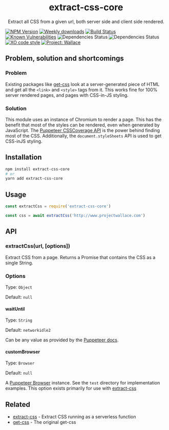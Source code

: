 <div align="center">
	<h1>extract-css-core</h1>
	<p>Extract all CSS from a given url, both server side and client side rendered.</p>
</div>

[![NPM Version](https://img.shields.io/npm/v/extract-css-core.svg)](https://www.npmjs.com/package/extract-css-core)
[![Weekly downloads](https://img.shields.io/npm/dw/extract-css-core.svg)](https://www.npmjs.com/package/extract-css-core)
[![Build Status](https://travis-ci.org/bartveneman/extract-css-core.svg?branch=master)](https://travis-ci.org/bartveneman/extract-css-core)
[![Known Vulnerabilities](https://snyk.io/test/github/bartveneman/extract-css-core/badge.svg)](https://snyk.io/test/github/bartveneman/extract-css-core)
![Dependencies Status](https://img.shields.io/david/bartveneman/extract-css-core.svg)
![Dependencies Status](https://img.shields.io/david/dev/bartveneman/extract-css-core.svg)
[![XO code style](https://img.shields.io/badge/code_style-XO-5ed9c7.svg)](https://github.com/sindresorhus/xo)
[![Project: Wallace](https://img.shields.io/badge/Project-Wallace-29c87d.svg)](https://www.projectwallace.com/oss)

## Problem, solution and shortcomings

### Problem

Existing packages like
[get-css](https://github.com/cssstats/cssstats/tree/master/packages/get-css)
look at a server-generated piece of HTML and get all the `<link>` and `<style>`
tags from it. This works fine for 100% server rendered pages, and pages with 
CSS-in-JS styling.

### Solution

This module uses an instance of Chromium to render a page. This has the benefit
that most of the styles can be rendered, even when generated by JavaScript. The
[Puppeteer CSSCoverage API](https://github.com/GoogleChrome/puppeteer/blob/master/docs/api.md#coveragestartcsscoverageoptions)
is the power behind finding most of the CSS. Additionally, the
`document.styleSheets` API is used to get CSS-inJS styling.

## Installation

```sh
npm install extract-css-core
# or
yarn add extract-css-core
```

## Usage

```js
const extractCss = require('extract-css-core')

const css = await extractCss('http://www.projectwallace.com')
```

## API

### extractCss(url, [options])

Extract CSS from a page. Returns a Promise that contains the CSS as a single
String.

### Options

Type: `Object`

Default: `null`

#### waitUntil

Type: `String`

Default: `networkidle2`

Can be any value as provided by the
[Puppeteer docs](https://github.com/GoogleChrome/puppeteer/blob/master/docs/api.md#pagegotourl-options).

#### customBrowser

Type: `Browser`

Default: `null`

A
[Puppeteer Browser](https://github.com/GoogleChrome/puppeteer/blob/master/docs/api.md#class-browser)
instance. See the `test` directory for implementation examples. This option
exists primarily for use with
[extract-css](https://github.com/bartveneman/extract-css)

## Related

- [extract-css](https://github.com/bartveneman/extract-css) - Extract CSS
  running as a serverless function
- [get-css](https://github.com/cssstats/cssstats/tree/master/packages/get-css) -
  The original get-css

